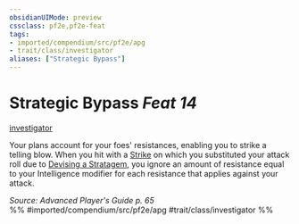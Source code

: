 ```yaml
---
obsidianUIMode: preview
cssclass: pf2e,pf2e-feat
tags:
- imported/compendium/src/pf2e/apg
- trait/class/investigator
aliases: ["Strategic Bypass"]
---
```

# Strategic Bypass  *Feat 14*  
[investigator](rules/traits/investigator-apg.md)  


Your plans account for your foes' resistances, enabling you to strike a telling blow. When you hit with a [Strike](strike.md) on which you substituted your attack roll due to [Devising a Stratagem](devise-a-stratagem-apg.md), you ignore an amount of resistance equal to your Intelligence modifier for each resistance that applies against your attack.

*Source: Advanced Player's Guide p. 65*  
%% #imported/compendium/src/pf2e/apg #trait/class/investigator %%